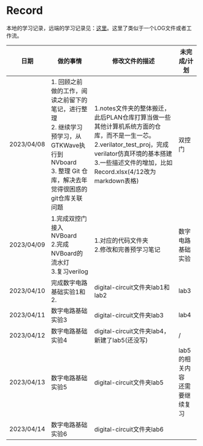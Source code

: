 # Record

本地的学习记录，远端的学习记录见：[这里](https://docs.qq.com/sheet/DVXF5SWVTTGNYbnRm?create_type=5&from_page=save&templateId=yqgbztk5mj8k5r34ayiqrjw6ge&tab=BB08J2&u=acfabd3b20db4fe2a8c89a55f224ef7e)。这里了类似于一个LOG文件或者工作流。

| 日期       | 做的事情                                                                                                                                                     | 修改文件的描述                                                                                                                                                                                                           | 未完成/计划                        |
| ---------- | ------------------------------------------------------------------------------------------------------------------------------------------------------------ | ------------------------------------------------------------------------------------------------------------------------------------------------------------------------------------------------------------------------ | ---------------------------------- |
| 2023/04/08 | 1. 回顾之前做的工作，阅读之前留下的笔记，进行整理<br />2. 继续学习预学习，从GTKWave执行到NVboard<br />3. 整理 Git 仓库，解决去年觉得很困惑的git仓库关联问题 | 1.notes文件夹的整体搬迁，此后PLAN仓库打算当做一些其他计算机系统方面的仓库，而不是一生一芯。<br />2.verilator_test_proj，完成verilator仿真环境的基本搭建<br />3.一些描述文件的增加，比如Record.xlsx(4/12改为markdown表格) | 双控门                             |
| 2023/04/09 | 1.完成双控门接入NVBoard<br />2.完成NVBoard的流水灯<br />3.复习verilog                                                                                        | 1.对应的代码文件夹<br />2.修改和完善预学习笔记                                                                                                                                                                           | 数字电路基础实验                   |
| 2023/04/10 | 完成数字电路基础实验1和2.                                                                                                                                    | digital-circuit文件夹lab1和lab2                                                                                                                                                                                          | lab3                               |
| 2023/04/11 | 数字电路基础实验3                                                                                                                                            | digital-circuit文件夹lab3                                                                                                                                                                                                | lab4                               |
| 2023/04/12 | 数字电路基础实验4                                                                                                                                            | digital-circuit文件夹lab4，新建了lab5(还没写)                                                                                                                                                                            | /                                  |
| 2023/04/13 | 数字电路基础实验5                                                                                                                                            | digital-circuit文件夹lab5                                                                                                                                                                                                | lab5的相关内容<br />还需要继续复习 |
| 2023/04/14 | 数字电路基础实验6                                                                                                                                            | digital-circuit文件夹lab6                                                                                                                                                                                                |                                    |
